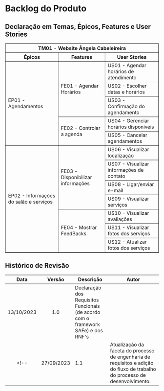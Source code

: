 # Backlog do Produto

## Declaração em Temas, Épicos, Features e User Stories

<table border=1>
    <col span=3>
    <thead>
        <th colspan="3" align="center">TM01 - Website Ângela Cabeleireira</th>
    </thead>
    <thead>
        <th>Épicos</th>
        <th>Features</th>
        <th>User Stories</th>
    </thead>
    <tr>
        <td rowspan=5>EP01 - Agendamentos</td>
        <td rowspan=3>FE01 - Agendar Horários</td>
        <td>US01 - Agendar horários de atendimento</td>
    </tr>
    <tr>
        <td>US02 - Escolher datas e horários</td>
    </tr>
    <tr>
        <td>US03 - Confirmação do agendamento</td>
    </tr>
    <tr>
        <td rowspan=2>FE02 - Controlar a agenda</td>
        <td>US04 - Gerenciar horários disponíveis</td>
    </tr>
    <tr>
        <td>US05 - Cancelar agendamentos</td>
    </tr>
    <tr>
        <td rowspan=7>EP02 - Informações do salão e serviços</td>
        <td rowspan=4>FE03 - Disponibilizar informações</td>
        <td>US06 - Visualizar localização</td>
    </tr>
    <tr>
        <td>US07 - Visualizar informações de contato</td>
    </tr>
    <tr>
        <td>US08 - Ligar/enviar e-mail</td>
    </tr>
    <tr>
        <td>US09 - Visualizar serviços</td>
    </tr>
    <tr>
        <td rowspan=3>FE04 - Mostrar FeedBacks</td>
        <td>US10 - Visualizar avaliações</td>
    </tr>
    <tr>
        <td>US11 - Visualizar fotos dos serviços</td>
    </tr>
    <tr>
        <td>US12 - Atualizar fotos dos serviços</td>
    </tr>
</table>

## Histórico de Revisão

| Data       | Versão |                                                          Descrição                                                            |    Autor     |
| :--------: | :----: | ----------------------------------------------------------------------------------------------------------------------------- | ------------ |
| 13/10/2023 | 1.0    | Declaração dos Requisitos Funcionais (de acordo com o framework SAFe) e dos RNF's                                |          |
<!-- | 27/09/2023 | 1.1    | Atualização da faceta do processo de engenharia de requisitos e adição do fluxo de trabalho do processo de desenvolvimento.   |     | -->